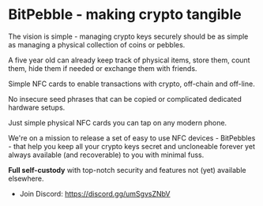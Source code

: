 # BitPebble - making crypto tangible

The vision is simple - managing crypto keys securely should be as simple as managing a physical collection of coins or pebbles.

A five year old can already keep track of physical items, store them, count them, hide them if needed or exchange them with friends.

Simple NFC cards to enable transactions with crypto, off-chain and off-line.

No insecure seed phrases that can be copied or complicated dedicated hardware setups.

Just simple physical NFC cards you can tap on any modern phone.

We're on a mission to release a set of easy to use NFC devices - BitPebbles - that help you keep all your crypto keys secret and uncloneable forever yet always available (and recoverable) to you with minimal fuss.

**Full self-custody** with top-notch security and features not (yet) available elsewhere.

- Join Discord: https://discord.gg/umSgvsZNbV

